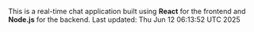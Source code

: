 This is a real-time chat application built using **React** for the frontend and **Node.js** for the backend.
Last updated: Thu Jun 12 06:13:52 UTC 2025
